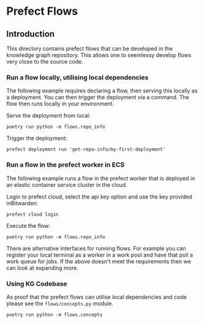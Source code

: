 # Prefect Flows

## Introduction

This directory contains prefect flows that can be developed in the knowledge graph repository. This allows one to seemlessy develop flows very close to the source code.


### Run a flow locally, utilising local dependencies

The following example requires declaring a flow, then serving this locally as a deployment. You can then trigger the deployment via a command. The flow then runs locally in your environment.


Serve the deployment from local:
```shell
poetry run python -m flows.repo_info
```

Trigger the deployment:
```shell
prefect deployment run 'get-repo-info/my-first-deployment'
```

### Run a flow in the prefect worker in ECS

The following example runs a flow in the prefect worker that is deployed in an elastic container service cluster in the cloud.

Login to prefect cloud, select the api key option and use the key provided inBitwarden:
```shell
prefect cloud login 
```

Execute the flow:
```shell
poetry run python -m flows.repo_info
```

There are alternative interfaces for running flows. For example you can register your local terminal as a worker in a work pool and have that poll a work queue for jobs. If the above doesn't meet the requirements then we can look at expanding more. 


### Using KG Codebase

As proof that the prefect flows can utilise local dependencies and code please see the `flows/concepts.py` module.

```shell 
poetry run python -m flows.concepts
```
